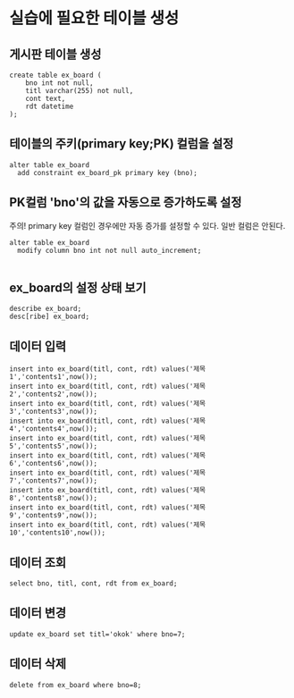 # 실습에 필요한 테이블 생성

## 게시판 테이블 생성
```
create table ex_board (
    bno int not null,
    titl varchar(255) not null,
    cont text,
    rdt datetime
);
```

## 테이블의 주키(primary key;PK) 컬럼을 설정
```
alter table ex_board
  add constraint ex_board_pk primary key (bno);
```
  
## PK컬럼 'bno'의 값을 자동으로 증가하도록 설정
주의! primary key 컬럼인 경우에만 자동 증가를 설정할 수 있다. 일반 컬럼은 안된다.
```
alter table ex_board
  modify column bno int not null auto_increment;
  
```

## ex_board의 설정 상태 보기
```
describe ex_board;
desc[ribe] ex_board;
```

## 데이터 입력
```
insert into ex_board(titl, cont, rdt) values('제목1','contents1',now());
insert into ex_board(titl, cont, rdt) values('제목2','contents2',now());
insert into ex_board(titl, cont, rdt) values('제목3','contents3',now());
insert into ex_board(titl, cont, rdt) values('제목4','contents4',now());
insert into ex_board(titl, cont, rdt) values('제목5','contents5',now());
insert into ex_board(titl, cont, rdt) values('제목6','contents6',now());
insert into ex_board(titl, cont, rdt) values('제목7','contents7',now());
insert into ex_board(titl, cont, rdt) values('제목8','contents8',now());
insert into ex_board(titl, cont, rdt) values('제목9','contents9',now());
insert into ex_board(titl, cont, rdt) values('제목10','contents10',now());

```

## 데이터 조회
```
select bno, titl, cont, rdt from ex_board;
```

## 데이터 변경
```
update ex_board set titl='okok' where bno=7;
```

## 데이터 삭제
```
delete from ex_board where bno=8; 
```

